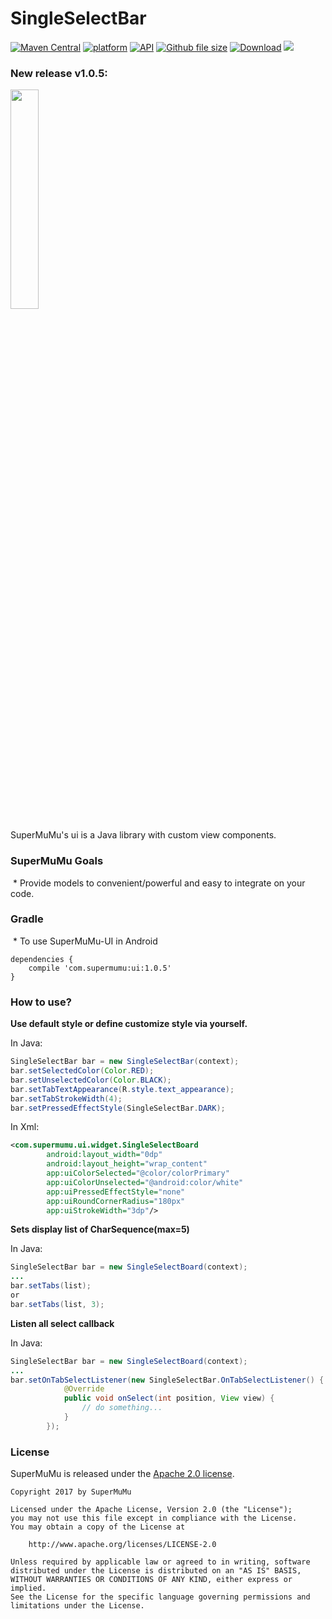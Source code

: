 SingleSelectBar
=====
[![Maven Central](https://maven-badges.herokuapp.com/maven-central/com.supermumu/ui/badge.svg)](https://maven-badges.herokuapp.com/maven-central/com.supermumu/ui)
[![platform](https://img.shields.io/badge/platform-Android-yellow.svg)](https://www.android.com)
[![API](https://img.shields.io/badge/API-16%2B-brightgreen.svg?style=flat)](https://android-arsenal.com/api?level=16)
[![Github file size](https://img.shields.io/github/size/webcaetano/craft/build/phaser-craft.min.js.svg)]()
[![Download](https://api.bintray.com/packages/supermumu/maven/ui/images/download.svg)](https://bintray.com/supermumu/maven/ui/_latestVersion)
[![](https://img.shields.io/hexpm/l/plug.svg)](https://github.com/supermumu/SingleSelectBar/blob/master/LICENSE.txt)

### New release v1.0.5:

<img src="https://user-images.githubusercontent.com/32517342/32175182-176c87f2-bdbf-11e7-86db-b506610bca3e.gif" width="30%" />

SuperMuMu's ui is a Java library with custom view components.

### SuperMuMu Goals
  * Provide models to convenient/powerful and easy to integrate on your code.

### Gradle
  * To use SuperMuMu-UI in Android
```
dependencies {
    compile 'com.supermumu:ui:1.0.5'
}
```

### How to use?
**Use default style or define customize style via yourself.**

In Java:
```java
SingleSelectBar bar = new SingleSelectBar(context);
bar.setSelectedColor(Color.RED);
bar.setUnselectedColor(Color.BLACK);
bar.setTabTextAppearance(R.style.text_appearance);
bar.setTabStrokeWidth(4);
bar.setPressedEffectStyle(SingleSelectBar.DARK);
```
In Xml:
```xml
<com.supermumu.ui.widget.SingleSelectBoard
        android:layout_width="0dp"
        android:layout_height="wrap_content"
        app:uiColorSelected="@color/colorPrimary"
        app:uiColorUnselected="@android:color/white"
        app:uiPressedEffectStyle="none"
        app:uiRoundCornerRadius="180px"
        app:uiStrokeWidth="3dp"/>
```

**Sets display list of CharSequence(max=5)**

In Java:
```java
SingleSelectBar bar = new SingleSelectBoard(context);
...
bar.setTabs(list);
or
bar.setTabs(list, 3);
```

**Listen all select callback**

In Java:
```java
SingleSelectBar bar = new SingleSelectBoard(context);
...
bar.setOnTabSelectListener(new SingleSelectBar.OnTabSelectListener() {
            @Override
            public void onSelect(int position, View view) {
                // do something...
            }
        });
```
### License

SuperMuMu is released under the [Apache 2.0 license](LICENSE).

```
Copyright 2017 by SuperMuMu

Licensed under the Apache License, Version 2.0 (the "License");
you may not use this file except in compliance with the License.
You may obtain a copy of the License at

    http://www.apache.org/licenses/LICENSE-2.0

Unless required by applicable law or agreed to in writing, software
distributed under the License is distributed on an "AS IS" BASIS,
WITHOUT WARRANTIES OR CONDITIONS OF ANY KIND, either express or implied.
See the License for the specific language governing permissions and
limitations under the License.
```
